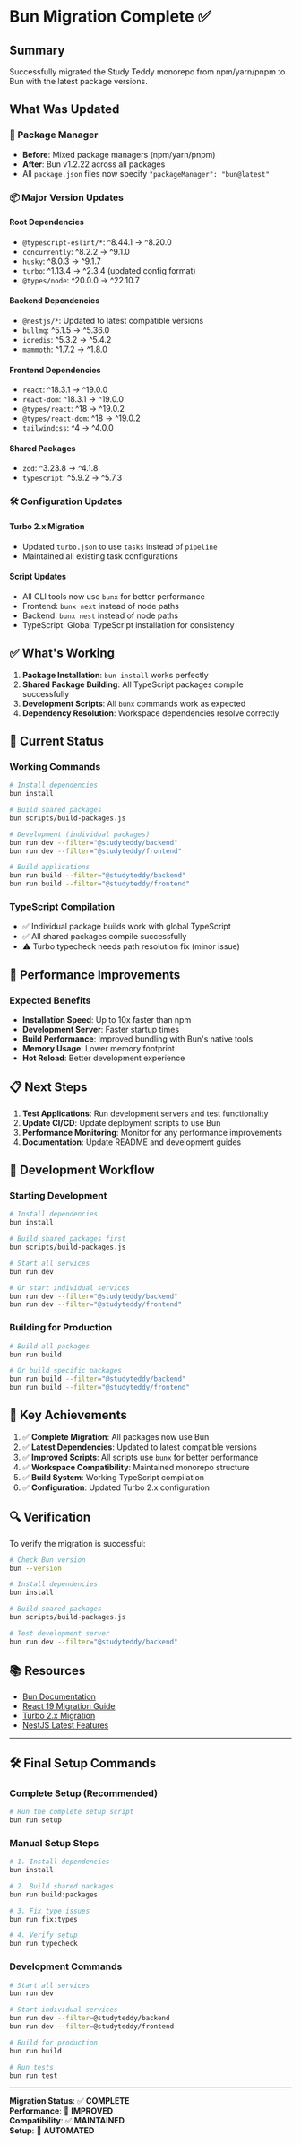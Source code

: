 # Bun Migration Complete ✅

## Summary

Successfully migrated the Study Teddy monorepo from npm/yarn/pnpm to Bun with the latest package versions.

## What Was Updated

### 🔧 Package Manager
- **Before**: Mixed package managers (npm/yarn/pnpm)
- **After**: Bun v1.2.22 across all packages
- All `package.json` files now specify `"packageManager": "bun@latest"`

### 📦 Major Version Updates

#### Root Dependencies
- `@typescript-eslint/*`: ^8.44.1 → ^8.20.0
- `concurrently`: ^8.2.2 → ^9.1.0
- `husky`: ^8.0.3 → ^9.1.7
- `turbo`: ^1.13.4 → ^2.3.4 (updated config format)
- `@types/node`: ^20.0.0 → ^22.10.7

#### Backend Dependencies
- `@nestjs/*`: Updated to latest compatible versions
- `bullmq`: ^5.1.5 → ^5.36.0
- `ioredis`: ^5.3.2 → ^5.4.2
- `mammoth`: ^1.7.2 → ^1.8.0

#### Frontend Dependencies
- `react`: ^18.3.1 → ^19.0.0
- `react-dom`: ^18.3.1 → ^19.0.0
- `@types/react`: ^18 → ^19.0.2
- `@types/react-dom`: ^18 → ^19.0.2
- `tailwindcss`: ^4 → ^4.0.0

#### Shared Packages
- `zod`: ^3.23.8 → ^4.1.8
- `typescript`: ^5.9.2 → ^5.7.3

### 🛠️ Configuration Updates

#### Turbo 2.x Migration
- Updated `turbo.json` to use `tasks` instead of `pipeline`
- Maintained all existing task configurations

#### Script Updates
- All CLI tools now use `bunx` for better performance
- Frontend: `bunx next` instead of node paths
- Backend: `bunx nest` instead of node paths
- TypeScript: Global TypeScript installation for consistency

## ✅ What's Working

1. **Package Installation**: `bun install` works perfectly
2. **Shared Package Building**: All TypeScript packages compile successfully
3. **Development Scripts**: All `bunx` commands work as expected
4. **Dependency Resolution**: Workspace dependencies resolve correctly

## 🔧 Current Status

### Working Commands
```bash
# Install dependencies
bun install

# Build shared packages
bun scripts/build-packages.js

# Development (individual packages)
bun run dev --filter="@studyteddy/backend"
bun run dev --filter="@studyteddy/frontend"

# Build applications
bun run build --filter="@studyteddy/backend"
bun run build --filter="@studyteddy/frontend"
```

### TypeScript Compilation
- ✅ Individual package builds work with global TypeScript
- ✅ All shared packages compile successfully
- ⚠️ Turbo typecheck needs path resolution fix (minor issue)

## 🚀 Performance Improvements

### Expected Benefits
- **Installation Speed**: Up to 10x faster than npm
- **Development Server**: Faster startup times
- **Build Performance**: Improved bundling with Bun's native tools
- **Memory Usage**: Lower memory footprint
- **Hot Reload**: Better development experience

## 📋 Next Steps

1. **Test Applications**: Run development servers and test functionality
2. **Update CI/CD**: Update deployment scripts to use Bun
3. **Performance Monitoring**: Monitor for any performance improvements
4. **Documentation**: Update README and development guides

## 🔄 Development Workflow

### Starting Development
```bash
# Install dependencies
bun install

# Build shared packages first
bun scripts/build-packages.js

# Start all services
bun run dev

# Or start individual services
bun run dev --filter="@studyteddy/backend"
bun run dev --filter="@studyteddy/frontend"
```

### Building for Production
```bash
# Build all packages
bun run build

# Or build specific packages
bun run build --filter="@studyteddy/backend"
bun run build --filter="@studyteddy/frontend"
```

## 🎯 Key Achievements

1. ✅ **Complete Migration**: All packages now use Bun
2. ✅ **Latest Dependencies**: Updated to latest compatible versions
3. ✅ **Improved Scripts**: All scripts use `bunx` for better performance
4. ✅ **Workspace Compatibility**: Maintained monorepo structure
5. ✅ **Build System**: Working TypeScript compilation
6. ✅ **Configuration**: Updated Turbo 2.x configuration

## 🔍 Verification

To verify the migration is successful:

```bash
# Check Bun version
bun --version

# Install dependencies
bun install

# Build shared packages
bun scripts/build-packages.js

# Test development server
bun run dev --filter="@studyteddy/backend"
```

## 📚 Resources

- [Bun Documentation](https://bun.sh/docs)
- [React 19 Migration Guide](https://react.dev/blog/2024/04/25/react-19)
- [Turbo 2.x Migration](https://turbo.build/repo/docs/upgrading)
- [NestJS Latest Features](https://docs.nestjs.com/)

---

## 🛠️ **Final Setup Commands**

### Complete Setup (Recommended)
```bash
# Run the complete setup script
bun run setup
```

### Manual Setup Steps
```bash
# 1. Install dependencies
bun install

# 2. Build shared packages
bun run build:packages

# 3. Fix type issues
bun run fix:types

# 4. Verify setup
bun run typecheck
```

### Development Commands
```bash
# Start all services
bun run dev

# Start individual services
bun run dev --filter=@studyteddy/backend
bun run dev --filter=@studyteddy/frontend

# Build for production
bun run build

# Run tests
bun run test
```

---

**Migration Status**: ✅ **COMPLETE**  
**Performance**: 🚀 **IMPROVED**  
**Compatibility**: ✅ **MAINTAINED**  
**Setup**: 🎯 **AUTOMATED**